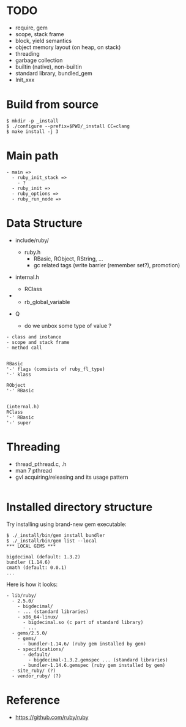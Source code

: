 <!--
{
  "title": "Ruby",
  "date": "2017-04-21T16:32:41+09:00",
  "category": "",
  "tags": [],
  "draft": true
}
-->

# TODO

- require, gem
- scope, stack frame
- block, yield semantics
- object memory layout (on heap, on stack)
- threading
- garbage collection
- builtin (native), non-builtin
- standard library, bundled_gem
- Init_xxx


# Build from source

```
$ mkdir -p _install
$ ./configure --prefix=$PWD/_install CC=clang
$ make install -j 3
```


# Main path

```
- main =>
  - ruby_init_stack =>
    - ?
  - ruby_init =>
  - ruby_options =>
  - ruby_run_node =>
```


# Data Structure

- include/ruby/
  - ruby.h
    - RBasic, RObject, RString, ...
    - gc related tags (write barrier (remember set?), promotion)

- internal.h
  - RClass

-
  - rb_global_variable

- Q
  - do we unbox some type of value ?

```
- class and instance
- scope and stack frame
- method call


RBasic
'-' flags (comsists of ruby_fl_type)
'-' klass

RObject
'-' RBasic


(internal.h)
RClass
'-' RBasic
'-' super
```


# Threading

- thread_pthread.c, .h
- man 7 pthread
- gvl acquiring/releasing and its usage pattern

```
```


# Installed directory structure

Try installing using brand-new gem executable:

```
$ ./_install/bin/gem install bundler
$ ./_install/bin/gem list --local
*** LOCAL GEMS ***

bigdecimal (default: 1.3.2)
bundler (1.14.6)
cmath (default: 0.0.1)
...
```

Here is how it looks:

```
- lib/ruby/
  - 2.5.0/
    - bigdecimal/
    - ... (standard libraries)
    - x86_64-linux/
      - bigdecimal.so (c part of standard library)
      - ...
  - gems/2.5.0/
    - gems/
      - bundler-1.14.6/ (ruby gem installed by gem)
    - specifications/
      - default/
        - bigdecimal-1.3.2.gemspec ... (standard libraries)
      - bundler-1.14.6.gemspec (ruby gem installed by gem)
  - site_ruby/ (?)
  - vendor_ruby/ (?)
```


# Reference

- https://github.com/ruby/ruby
